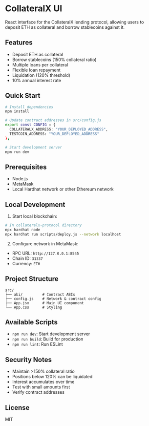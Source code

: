 # CollateralX UI

React interface for the CollateralX lending protocol, allowing users to deposit ETH as collateral and borrow stablecoins against it.

## Features

- Deposit ETH as collateral
- Borrow stablecoins (150% collateral ratio)
- Multiple loans per collateral
- Flexible loan repayment
- Liquidation (120% threshold)
- 10% annual interest rate

## Quick Start

```bash
# Install dependencies
npm install

# Update contract addresses in src/config.js
export const CONFIG = {
  COLLATERALX_ADDRESS: "YOUR_DEPLOYED_ADDRESS",
  TESTCOIN_ADDRESS: "YOUR_DEPLOYED_ADDRESS"
};

# Start development server
npm run dev
```

## Prerequisites

- Node.js
- MetaMask
- Local Hardhat network or other Ethereum network


## Local Development

1. Start local blockchain:
```bash
# In collateralx-protocol directory
npx hardhat node
npx hardhat run scripts/deploy.js --network localhost
```

2. Configure network in MetaMask:
- RPC URL: `http://127.0.0.1:8545`
- Chain ID: `31337`
- Currency: `ETH`

## Project Structure

```
src/
├── abi/         # Contract ABIs
├── config.js    # Network & contract config
├── App.jsx      # Main UI component
└── App.css      # Styling
```

## Available Scripts

- `npm run dev`: Start development server
- `npm run build`: Build for production
- `npm run lint`: Run ESLint

## Security Notes

- Maintain >150% collateral ratio
- Positions below 120% can be liquidated
- Interest accumulates over time
- Test with small amounts first
- Verify contract addresses

## License

MIT